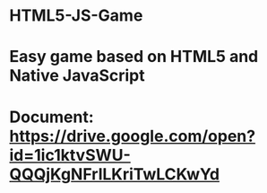 # HTML5-JS-Game
# Easy game based on HTML5 and Native JavaScript
# Document: https://drive.google.com/open?id=1ic1ktvSWU-QQQjKgNFrlLKriTwLCKwYd
